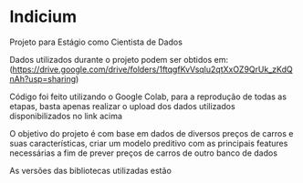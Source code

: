 # Indicium
Projeto para Estágio como Cientista de Dados 

Dados utilizados durante o projeto podem ser obtidos em: (https://drive.google.com/drive/folders/1ftqgfKvVsqlu2qtXxOZ9QrUk_zKdQnAh?usp=sharing)

Código foi feito utilizando o Google Colab, para a reprodução de todas as etapas, basta apenas realizar o upload dos dados utilizados disponibilizados no link acima

O objetivo do projeto é com base em dados de diversos preços de carros e suas características, criar um modelo preditivo com as principais features necessárias a fim de prever preços de carros de outro banco de dados

As versões das bibliotecas utilizadas estão 
